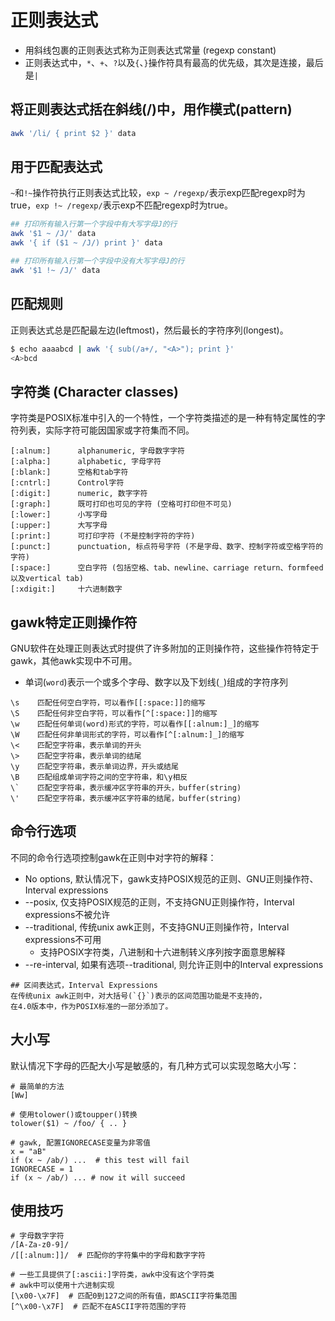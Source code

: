 # 正则表达式

+ 用斜线包裹的正则表达式称为正则表达式常量 (regexp constant)
+ 正则表达式中，`*`、`+`、`?`以及`{`、`}`操作符具有最高的优先级，其次是连接，最后是`|`

## 将正则表达式括在斜线(/)中，用作模式(pattern)

```sh
awk '/li/ { print $2 }' data
```

## 用于匹配表达式

`~`和`!~`操作符执行正则表达式比较，`exp ~ /regexp/`表示exp匹配regexp时为true，`exp !~ /regexp/`表示exp不匹配regexp时为true。

```sh
## 打印所有输入行第一个字段中有大写字母J的行
awk '$1 ~ /J/' data
awk '{ if ($1 ~ /J/) print }' data

## 打印所有输入行第一个字段中没有大写字母J的行
awk '$1 !~ /J/' data
```

## 匹配规则

正则表达式总是匹配最左边(leftmost)，然后最长的字符序列(longest)。

```sh
$ echo aaaabcd | awk '{ sub(/a+/, "<A>"); print }'
<A>bcd
```

## 字符类 (Character classes)

字符类是POSIX标准中引入的一个特性，一个字符类描述的是一种有特定属性的字符列表，实际字符可能因国家或字符集而不同。

```
[:alnum:]      alphanumeric, 字母数字字符
[:alpha:]      alphabetic, 字母字符
[:blank:]      空格和tab字符
[:cntrl:]      Control字符
[:digit:]      numeric, 数字字符
[:graph:]      既可打印也可见的字符 (空格可打印但不可见)
[:lower:]      小写字母
[:upper:]      大写字母
[:print:]      可打印字符 (不是控制字符的字符)
[:punct:]      punctuation, 标点符号字符 (不是字母、数字、控制字符或空格字符的字符)
[:space:]      空白字符 (包括空格、tab、newline、carriage return、formfeed以及vertical tab)
[:xdigit:]     十六进制数字
```

## gawk特定正则操作符

GNU软件在处理正则表达式时提供了许多附加的正则操作符，这些操作符特定于gawk，其他awk实现中不可用。

+ 单词(`word`)表示一个或多个字母、数字以及下划线(`_`)组成的字符序列

```
\s    匹配任何空白字符，可以看作[[:space:]]的缩写
\S    匹配任何非空白字符，可以看作[^[:space:]]的缩写
\w    匹配任何单词(word)形式的字符，可以看作[[:alnum:]_]的缩写
\W    匹配任何非单词形式的字符，可以看作[^[:alnum:]_]的缩写
\<    匹配空字符串，表示单词的开头
\>    匹配空字符串，表示单词的结尾
\y    匹配空字符串，表示单词边界，开头或结尾
\B    匹配组成单词字符之间的空字符串，和\y相反
\`    匹配空字符串，表示缓冲区字符串的开头，buffer(string)
\'    匹配空字符串，表示缓冲区字符串的结尾，buffer(string)
```

## 命令行选项

不同的命令行选项控制gawk在正则中对字符的解释：
+ No options, 默认情况下，gawk支持POSIX规范的正则、GNU正则操作符、Interval expressions
+ --posix, 仅支持POSIX规范的正则，不支持GNU正则操作符，Interval expressions不被允许
+ --traditional, 传统unix awk正则，不支持GNU正则操作符，Interval expressions不可用
  + 支持POSIX字符类，八进制和十六进制转义序列按字面意思解释
+ --re-interval, 如果有选项--traditional, 则允许正则中的Interval expressions

```
## 区间表达式，Interval Expressions
在传统unix awk正则中，对大括号(`{}`)表示的区间范围功能是不支持的，
在4.0版本中，作为POSIX标准的一部分添加了。
```

## 大小写

默认情况下字母的匹配大小写是敏感的，有几种方式可以实现忽略大小写：
```
# 最简单的方法
[Ww]

# 使用tolower()或toupper()转换
tolower($1) ~ /foo/ { .. }

# gawk, 配置IGNORECASE变量为非零值
x = "aB"
if (x ~ /ab/) ...  # this test will fail
IGNORECASE = 1
if (x ~ /ab/) ... # now it will succeed
```

## 使用技巧

```
# 字母数字字符
/[A-Za-z0-9]/
/[[:alnum:]]/  # 匹配你的字符集中的字母和数字字符

# 一些工具提供了[:ascii:]字符类，awk中没有这个字符类
# awk中可以使用十六进制实现
[\x00-\x7F]  # 匹配0到127之间的所有值，即ASCII字符集范围
[^\x00-\x7F]  # 匹配不在ASCII字符范围的字符
```
